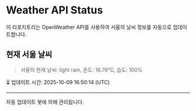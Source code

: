 
# Weather API Status

이 리포지토리는 OpenWeather API를 사용하여 서울의 날씨 정보를 자동으로 업데이트합니다.

## 현재 서울 날씨
> 서울의 현재 날씨: light rain, 온도: 16.76°C, 습도: 100%

⏳ 업데이트 시간: 2025-10-09 16:50:14 (UTC)

---
자동 업데이트 봇에 의해 관리됩니다.
